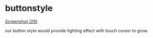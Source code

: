 # buttonstyle

 [Screenshot (29)](https://user-images.githubusercontent.com/129665472/232783369-9ecb017b-44cf-46e6-81f7-455ed8c314e0.png)

our button style would provide lighting effect with touch cursor to grow.
